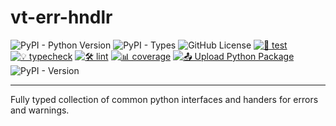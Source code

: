 # vt-err-hndlr

![PyPI - Python Version](https://img.shields.io/pypi/pyversions/vt-err-hndlr)
![PyPI - Types](https://img.shields.io/pypi/types/vt-err-hndlr)
![GitHub License](https://img.shields.io/github/license/Vaastav-Technologies/py-err-hndlr)
[![🔧 test](https://github.com/Vaastav-Technologies/py-err-hndlr/actions/workflows/test.yml/badge.svg)](https://github.com/Vaastav-Technologies/py-err-hndlr/actions/workflows/test.yml)
[![💡 typecheck](https://github.com/Vaastav-Technologies/py-err-hndlr/actions/workflows/typecheck.yml/badge.svg)](https://github.com/Vaastav-Technologies/py-err-hndlr/actions/workflows/typecheck.yml)
[![🛠️ lint](https://github.com/Vaastav-Technologies/py-err-hndlr/actions/workflows/lint.yml/badge.svg)](https://github.com/Vaastav-Technologies/py-err-hndlr/actions/workflows/lint.yml)
[![📊 coverage](https://codecov.io/gh/Vaastav-Technologies/py-err-hndlr/branch/main/graph/badge.svg)](https://codecov.io/gh/Vaastav-Technologies/py-err-hndlr)
[![📤 Upload Python Package](https://github.com/Vaastav-Technologies/py-err-hndlr/actions/workflows/python-publish.yml/badge.svg)](https://github.com/Vaastav-Technologies/py-err-hndlr/actions/workflows/python-publish.yml)
![PyPI - Version](https://img.shields.io/pypi/v/vt-err-hndlr)

---

Fully typed collection of common python interfaces and handers for errors and warnings.
